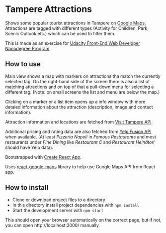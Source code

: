 Tampere Attractions
===================

Shows some popular tourist attractions in Tampere on
[Google Maps](https://www.google.com/maps/). 
Attractions are tagged with different types (Activity for Children, Park,
Scenic Outlook etc.) which can be used to filter them.

This is made as an exercise for
[Udacity Front-End Web Developer Nanodegree Program](https://eu.udacity.com/course/front-end-web-developer-nanodegree--nd001).

How to use
----------

Main view shows a map with markers on attractions tha match the currently
selected tag. On the right-hand side of the screen there is also a list of 
matching attractions and on top of that a pull-down menu for selecting a
different tag. (Note: on small screens the list and menu are below the map.)

Clicking on a marker or a list item opens up a info window with more detaied
information about the attraction (description, image and contact information).

Attraction information and locations are fetched from
[Visit Tampere API](https://visittampere.fi/api-docs/).

Additional pricing and rating data are also fetched from
[Yelp Fusion API](https://www.yelp.com/developers/documentation/v3)
when available. (At least *Pizzeria Napoli* in *Famous Restaurants* and most
restaurants under *Fine Dining* like *Restaurant C* and *Restaurant Heinätori*
should have Yelp data).

Bootstrapped with
[Create React App](https://github.com/facebookincubator/create-react-app).

Uses [react-google-maps](https://github.com/tomchentw/react-google-maps)
library to help use Google Maps API from React app.

How to install
--------------

* Clone or download project files to a directory
* In this directory install project dependencies with `npm install`
* Start the development server with `npm start`

This should open your browser automatically on the correct page, but if not,
you can open http://localhost:3000/ manually.
